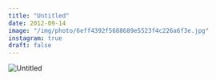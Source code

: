 ```yaml
---
title: "Untitled"
date: 2012-09-14
image: "/img/photo/6eff4392f5688689e5523f4c226a6f3e.jpg"
instagram: true
draft: false
---
```


![Untitled](/img/photo/6eff4392f5688689e5523f4c226a6f3e.jpg)
